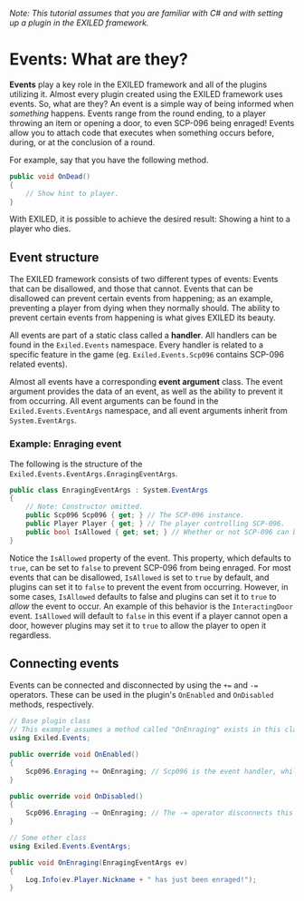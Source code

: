 *Note: This tutorial assumes that you are familiar with C# and with setting up a plugin in the EXILED framework.*
   
# Events: What are they?
**Events** play a key role in the EXILED framework and all of the plugins utilizing it. Almost every plugin created using the EXILED framework uses events. So, what are they? An event is a simple way of being informed when *something* happens. Events range from the round ending, to a player throwing an item or opening a door, to even SCP-096 being enraged! Events allow you to attach code that executes when something occurs before, during, or at the conclusion of a round.

For example, say that you have the following method.
```cs
public void OnDead()
{
    // Show hint to player.
}
```
With EXILED, it is possible to achieve the desired result: Showing a hint to a player who dies.
  
## Event structure
The EXILED framework consists of two different types of events: Events that can be disallowed, and those that cannot. Events that can be disallowed can prevent certain events from happening; as an example, preventing a player from dying when they normally should. The ability to prevent certain events from happening is what gives EXILED its beauty.
  
All events are part of a static class called a **handler**. All handlers can be found in the `Exiled.Events` namespace. Every handler is related to a specific feature in the game (eg. `Exiled.Events.Scp096` contains SCP-096 related events).
  
Almost all events have a corresponding **event argument** class. The event argument provides the data of an event, as well as the ability to prevent it from occurring. All event arguments can be found in the `Exiled.Events.EventArgs` namespace, and all event arguments inherit from `System.EventArgs`.

### Example: Enraging event
The following is the structure of the `Exiled.Events.EventArgs.EnragingEventArgs`.
```cs
public class EnragingEventArgs : System.EventArgs
{
    // Note: Constructor omitted.
    public Scp096 Scp096 { get; } // The SCP-096 instance.
    public Player Player { get; } // The player controlling SCP-096.
    public bool IsAllowed { get; set; } // Whether or not SCP-096 can be enraged.
}
```
Notice the `IsAllowed` property of the event. This property, which defaults to `true`, can be set to `false` to prevent SCP-096 from being enraged. For most events that can be disallowed, `IsAllowed` is set to `true` by default, and plugins can set it to `false` to prevent the event from occurring. However, in some cases, `IsAllowed` defaults to false and plugins can set it to `true` to *allow* the event to occur. An example of this behavior is the `InteractingDoor` event. `IsAllowed` will default to `false` in this event if a player cannot open a door, however plugins may set it to `true` to allow the player to open it regardless.

## Connecting events
Events can be connected and disconnected by using the `+=` and `-=` operators. These can be used in the plugin's `OnEnabled` and `OnDisabled` methods, respectively.
```cs
// Base plugin class
// This example assumes a method called "OnEnraging" exists in this class. For best practice, you should create a new class to handle events.
using Exiled.Events;

public override void OnEnabled()
{
    Scp096.Enraging += OnEnraging; // Scp096 is the event handler, while Enraging is the name of the event. The += operator connects this event to the provided method.
}

public override void OnDisabled()
{
    Scp096.Enraging -= OnEnraging; // The -= operator disconnects this event from the provided method.
}

// Some other class
using Exiled.Events.EventArgs;

public void OnEnraging(EnragingEventArgs ev)
{
    Log.Info(ev.Player.Nickname + " has just been enraged!");
}
